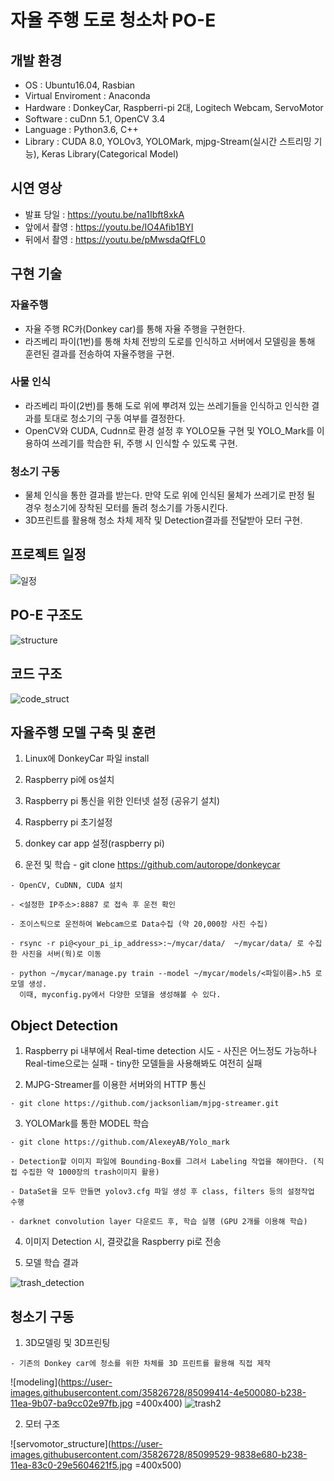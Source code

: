 

# 자율 주행 도로 청소차 PO-E

## 개발 환경
* OS : Ubuntu16.04, Rasbian
* Virtual Enviroment : Anaconda
* Hardware : DonkeyCar, Raspberri-pi 2대, Logitech Webcam, ServoMotor
* Software : cuDnn 5.1, OpenCV 3.4
* Language : Python3.6, C++
* Library : CUDA 8.0, YOLOv3, YOLOMark, mjpg-Stream(실시간 스트리밍 기능), Keras Library(Categorical Model)

## 시연 영상
* 발표 당일 : https://youtu.be/na1Ibft8xkA 
* 앞에서 촬영 : https://youtu.be/IO4Afib1BYI
* 뒤에서 촬영 : https://youtu.be/pMwsdaQfFL0

## 구현 기술
### 자율주행 
* 자율 주행 RC카(Donkey car)를 통해 자율 주행을 구현한다. 
* 라즈베리 파이(1번)를 통해 차체 전방의 도로를 인식하고 서버에서 모델링을 통해 훈련된 결과를 전송하여 자율주행을 구현.

### 사물 인식 
* 라즈베리 파이(2번)를 통해 도로 위에 뿌려져 있는 쓰레기들을 인식하고 인식한 결과를 토대로 청소기의 구동 여부를 결정한다.
* OpenCV와 CUDA, Cudnn로 환경 설정 후 YOLO모듈 구현 및 YOLO_Mark를 이용하여 쓰레기를 학습한 뒤, 주행 시 인식할 수 있도록 구현.

### 청소기 구동
* 물체 인식을 통한 결과를 받는다. 만약 도로 위에 인식된 물체가 쓰레기로 판정 될 경우 청소기에 장착된 모터를 돌려 청소기를 가동시킨다. 
* 3D프린트를 활용해 청소 차체 제작 및 Detection결과를 전달받아 모터 구현.


## 프로젝트 일정
![일정](https://user-images.githubusercontent.com/35826728/85099325-13e66380-b238-11ea-81fa-b8e7355d9f5e.png)


## PO-E 구조도
![structure](https://user-images.githubusercontent.com/35826728/85099368-2c567e00-b238-11ea-8cea-a1fb89f8cf24.png)


## 코드 구조 
![code_struct](https://user-images.githubusercontent.com/35826728/85099383-38424000-b238-11ea-9f2d-4eb1a9bd4816.jpg)

## 자율주행 모델 구축 및 훈련
  1. Linux에 DonkeyCar 파일 install
  
  2. Raspberry pi에 os설치
  
  3. Raspberry pi 통신을 위한 인터넷 설정 (공유기 설치)
  
  4. Raspberry pi 초기설정
  
  5. donkey car app 설정(raspberry pi)
  
  6. 운전 및 학습
    - git clone https://github.com/autorope/donkeycar 
    
    - OpenCV, CuDNN, CUDA 설치
    
    - <설정한 IP주소>:8887 로 접속 후 운전 확인 
    
    - 조이스틱으로 운전하여 Webcam으로 Data수집 (약 20,000장 사진 수집)
    
    - rsync -r pi@<your_pi_ip_address>:~/mycar/data/  ~/mycar/data/ 로 수집한 사진을 서버(웍)로 이동
    
    - python ~/mycar/manage.py train --model ~/mycar/models/<파일이름>.h5 로 모델 생성. 
      이때, myconfig.py에서 다양한 모델을 생성해볼 수 있다.

## Object Detection
  1.  Raspberry pi 내부에서 Real-time detection 시도 
    - 사진은 어느정도 가능하나 Real-time으로는 실패
    - tiny한 모델들을 사용해봐도 여전히 실패
  
  2. MJPG-Streamer를 이용한 서버와의 HTTP 통신
  
    - git clone https://github.com/jacksonliam/mjpg-streamer.git
  
  3. YOLOMark를 통한 MODEL 학습
  
    - git clone https://github.com/AlexeyAB/Yolo_mark
  
    - Detection할 이미지 파일에 Bounding-Box를 그려서 Labeling 작업을 해야한다. (직접 수집한 약 1000장의 trash이미지 활용)
    
    - DataSet을 모두 만들면 yolov3.cfg 파일 생성 후 class, filters 등의 설정작업 수행
    
    - darknet convolution layer 다운로드 후, 학습 실행 (GPU 2개를 이용해 학습)

  4. 이미지 Detection 시, 결괏값을 Raspberry pi로 전송
  
  5. 모델 학습 결과
   
![trash_detection](https://user-images.githubusercontent.com/35826728/85099397-43956b80-b238-11ea-88f1-abe1f53c3a11.jpg)

   

## 청소기 구동
  1. 3D모델링 및 3D프린팅
```
- 기존의 Donkey car에 청소를 위한 차체를 3D 프린트를 활용해 직접 제작
```
![modeling](https://user-images.githubusercontent.com/35826728/85099414-4e500080-b238-11ea-9b07-ba9cc02e97fb.jpg =400x400)
![trash2](https://user-images.githubusercontent.com/35826728/85099443-5dcf4980-b238-11ea-8645-a3df821e7e79.png)      
      
  2. 모터 구조
  
![servomotor_structure](https://user-images.githubusercontent.com/35826728/85099529-9838e680-b238-11ea-83c0-29e5604621f5.jpg =400x500)
